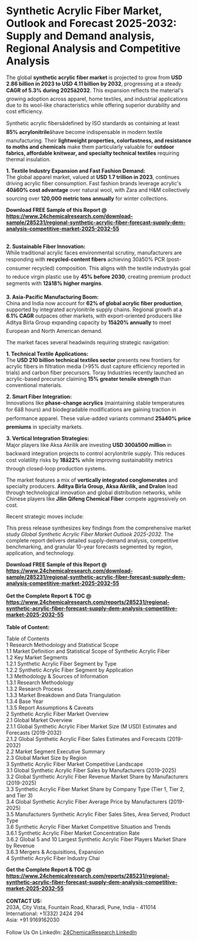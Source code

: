 <h1>Synthetic Acrylic Fiber Market, Outlook and Forecast 2025-2032: Supply and Demand analysis, Regional Analysis and Competitive Analysis</h1><p>The global <strong>synthetic acrylic fiber market</strong> is projected to grow from <strong>USD 2.86 billion in 2023 to USD 4.11 billion by 2032</strong>, progressing at a steady <strong>CAGR of 5.3% during 2025â2032</strong>. This expansion reflects the material's growing adoption across apparel, home textiles, and industrial applications due to its wool-like characteristics while offering superior durability and cost efficiency.</p><p>Synthetic acrylic fibersâdefined by ISO standards as containing at least <strong>85% acrylonitrile</strong>âhave become indispensable in modern textile manufacturing. Their <strong>lightweight properties, colorfastness, and resistance to moths and chemicals</strong> make them particularly valuable for <strong>outdoor fabrics, affordable knitwear, and specialty technical textiles</strong> requiring thermal insulation.</p><p><strong>1. Textile Industry Expansion and Fast Fashion Demand:</strong><br>
The global apparel market, valued at <strong>USD 1.7 trillion in 2023</strong>, continues driving acrylic fiber consumption. Fast fashion brands leverage acrylic's <strong>40â60% cost advantage</strong> over natural wool, with Zara and H&amp;M collectively sourcing over <strong>120,000 metric tons annually</strong> for winter collections.</p><div><b>Download FREE Sample of this Report @ 
            <a href="https://www.24chemicalresearch.com/download-sample/285231/regional-synthetic-acrylic-fiber-forecast-supply-dem-analysis-competitive-market-2025-2032-55">
            https://www.24chemicalresearch.com/download-sample/285231/regional-synthetic-acrylic-fiber-forecast-supply-dem-analysis-competitive-market-2025-2032-55</a></b></div><br><p><strong>2. Sustainable Fiber Innovation:</strong><br>
While traditional acrylic faces environmental scrutiny, manufacturers are responding with <strong>recycled-content fibers</strong> achieving 30â50% PCR (post-consumer recycled) composition. This aligns with the textile industryâs goal to reduce virgin plastic use by <strong>45% before 2030</strong>, creating premium product segments with <strong>12â18% higher margins</strong>.</p><p><strong>3. Asia-Pacific Manufacturing Boom:</strong><br>
China and India now account for <strong>62% of global acrylic fiber production</strong>, supported by integrated acrylonitrile supply chains. Regional growth at a <strong>6.1% CAGR</strong> outpaces other markets, with export-oriented producers like Aditya Birla Group expanding capacity by <strong>15â20% annually</strong> to meet European and North American demand.</p><p>The market faces several headwinds requiring strategic navigation:</p><p><strong>1. Technical Textile Applications:</strong><br>
The <strong>USD 210 billion technical textiles sector</strong> presents new frontiers for acrylic fibers in filtration media (&gt;95% dust capture efficiency reported in trials) and carbon fiber precursors. Toray Industries recently launched an acrylic-based precursor claiming <strong>15% greater tensile strength</strong> than conventional materials.</p><p><strong>2. Smart Fiber Integration:</strong><br>
Innovations like <strong>phase-change acrylics</strong> (maintaining stable temperatures for 6â8 hours) and biodegradable modifications are gaining traction in performance apparel. These value-added variants command <strong>25â40% price premiums</strong> in specialty markets.</p><p><strong>3. Vertical Integration Strategies:</strong><br>
Major players like Aksa Akrilik are investing <strong>USD 300â500 million</strong> in backward integration projects to control acrylonitrile supply. This reduces cost volatility risks by <strong>18â22%</strong> while improving sustainability metrics through closed-loop production systems.</p><p>The market features a mix of <strong>vertically integrated conglomerates</strong> and specialty producers. <strong>Aditya Birla Group, Aksa Akrilik, and Dralon</strong> lead through technological innovation and global distribution networks, while Chinese players like <strong>Jilin Qifeng Chemical Fiber</strong> compete aggressively on cost.</p><p>Recent strategic moves include:</p><p>This press release synthesizes key findings from the comprehensive market study <em>Global Synthetic Acrylic Fiber Market Outlook 2025-2032</em>. The complete report delivers detailed supply-demand analysis, competitive benchmarking, and granular 10-year forecasts segmented by region, application, and technology.</p><div><b>Download FREE Sample of this Report @ 
            <a href="https://www.24chemicalresearch.com/download-sample/285231/regional-synthetic-acrylic-fiber-forecast-supply-dem-analysis-competitive-market-2025-2032-55">
            https://www.24chemicalresearch.com/download-sample/285231/regional-synthetic-acrylic-fiber-forecast-supply-dem-analysis-competitive-market-2025-2032-55</a></b></div><br><div><b>Get the Complete Report & TOC @ 
            <a href="https://www.24chemicalresearch.com/reports/285231/regional-synthetic-acrylic-fiber-forecast-supply-dem-analysis-competitive-market-2025-2032-55">
            https://www.24chemicalresearch.com/reports/285231/regional-synthetic-acrylic-fiber-forecast-supply-dem-analysis-competitive-market-2025-2032-55</a></b></div><br>
            <b>Table of Content:</b><p>Table of Contents<br />
1 Research Methodology and Statistical Scope<br />
1.1 Market Definition and Statistical Scope of Synthetic Acrylic Fiber<br />
1.2 Key Market Segments<br />
1.2.1 Synthetic Acrylic Fiber Segment by Type<br />
1.2.2 Synthetic Acrylic Fiber Segment by Application<br />
1.3 Methodology & Sources of Information<br />
1.3.1 Research Methodology<br />
1.3.2 Research Process<br />
1.3.3 Market Breakdown and Data Triangulation<br />
1.3.4 Base Year<br />
1.3.5 Report Assumptions & Caveats<br />
2 Synthetic Acrylic Fiber Market Overview<br />
2.1 Global Market Overview<br />
2.1.1 Global Synthetic Acrylic Fiber Market Size (M USD) Estimates and Forecasts (2019-2032)<br />
2.1.2 Global Synthetic Acrylic Fiber Sales Estimates and Forecasts (2019-2032)<br />
2.2 Market Segment Executive Summary<br />
2.3 Global Market Size by Region<br />
3 Synthetic Acrylic Fiber Market Competitive Landscape<br />
3.1 Global Synthetic Acrylic Fiber Sales by Manufacturers (2019-2025)<br />
3.2 Global Synthetic Acrylic Fiber Revenue Market Share by Manufacturers (2019-2025)<br />
3.3 Synthetic Acrylic Fiber Market Share by Company Type (Tier 1, Tier 2, and Tier 3)<br />
3.4 Global Synthetic Acrylic Fiber Average Price by Manufacturers (2019-2025)<br />
3.5 Manufacturers Synthetic Acrylic Fiber Sales Sites, Area Served, Product Type<br />
3.6 Synthetic Acrylic Fiber Market Competitive Situation and Trends<br />
3.6.1 Synthetic Acrylic Fiber Market Concentration Rate<br />
3.6.2 Global 5 and 10 Largest Synthetic Acrylic Fiber Players Market Share by Revenue<br />
3.6.3 Mergers & Acquisitions, Expansion<br />
4 Synthetic Acrylic Fiber Industry Chai</p><div><b>Get the Complete Report & TOC @ 
            <a href="https://www.24chemicalresearch.com/reports/285231/regional-synthetic-acrylic-fiber-forecast-supply-dem-analysis-competitive-market-2025-2032-55">
            https://www.24chemicalresearch.com/reports/285231/regional-synthetic-acrylic-fiber-forecast-supply-dem-analysis-competitive-market-2025-2032-55</a></b></div><br><b>CONTACT US:</b><br>
            203A, City Vista, Fountain Road, Kharadi, Pune, India - 411014<br>
            International: +1(332) 2424 294<br>
            Asia: +91 9169162030 <br><br>
            Follow Us On LinkedIn: <a href="https://www.linkedin.com/company/24chemicalresearch/">24ChemicalResearch LinkedIn</a>